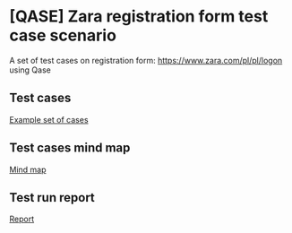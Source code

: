 # [QASE] Zara registration form test case scenario
A set of test cases on registration form: https://www.zara.com/pl/pl/logon using Qase

## Test cases

[Example set of cases](https://github.com/Inadurill/Zara-registration-form-test-scenario/blob/main/Zara%20registration%20form%20test%20scenario.pdf)

## Test cases mind map

[Mind map](https://github.com/Inadurill/Zara-registration-form-test-scenario/blob/main/User%20registration%20test%20scenario%20mind%20map.jpg)

## Test run report

[Report](https://github.com/Inadurill/Zara-registration-form-test-scenario/blob/main/Zara%20registration%20form%20test%20run.pdf)
